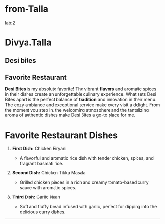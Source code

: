 # from-Talla
lab:2

# Divya.Talla
## Desi bites
## Favorite Restaurant

**Desi Bites** is my absolute favorite! The vibrant **flavors** and aromatic spices in their dishes create an unforgettable culinary experience. What sets Desi Bites apart is the perfect balance of **tradition** and innovation in their menu. The cozy ambiance and exceptional service make every visit a delight. From the moment you step in, the welcoming atmosphere and the tantalizing aroma of authentic dishes make Desi Bites a go-to place for me.

# Favorite Restaurant Dishes

1. **First Dish:** Chicken Biryani
   - A flavorful and aromatic rice dish with tender chicken, spices, and fragrant basmati rice.

2. **Second Dish:** Chicken Tikka Masala
   - Grilled chicken pieces in a rich and creamy tomato-based curry sauce with aromatic spices.

3. **Third Dish:** Garlic Naan
   - Soft and fluffy bread infused with garlic, perfect for dipping into the delicious curry dishes.

---

